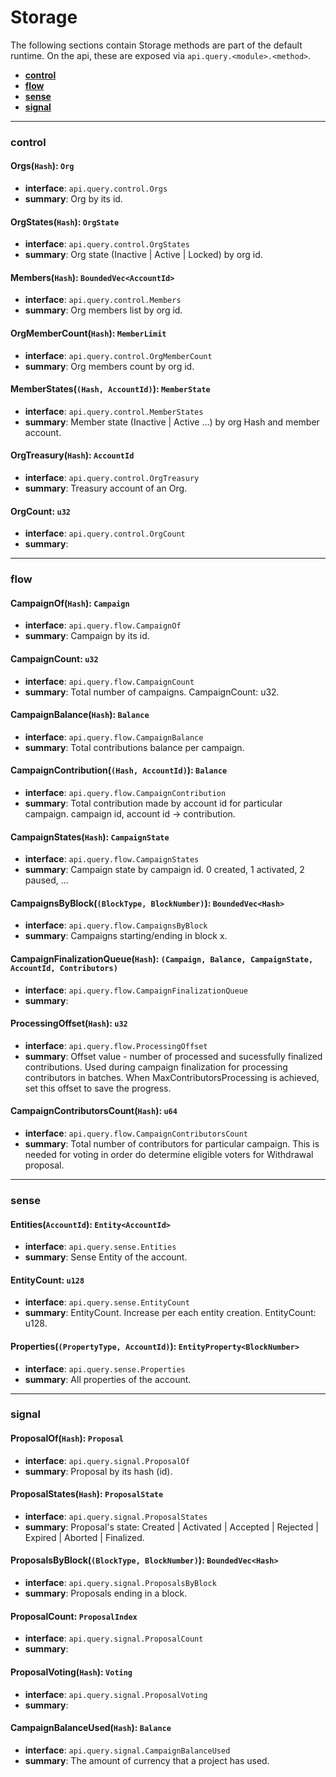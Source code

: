# Storage

The following sections contain Storage methods are part of the default runtime. On the api, these are exposed via `api.query.<module>.<method>`.

* [**control**](storage.md#control)
* [**flow**](storage.md#flow)
* [**sense**](storage.md#sense)
* [**signal**](storage.md#signal)

***

### control

#### Orgs(`Hash`): `Org`

* **interface**: `api.query.control.Orgs`
* **summary**: Org by its id.

#### OrgStates(`Hash`): `OrgState`

* **interface**: `api.query.control.OrgStates`
* **summary**: Org state (Inactive | Active | Locked) by org id.

#### Members(`Hash`): `BoundedVec<AccountId>`

* **interface**: `api.query.control.Members`
* **summary**: Org members list by org id.

#### OrgMemberCount(`Hash`): `MemberLimit`

* **interface**: `api.query.control.OrgMemberCount`
* **summary**: Org members count by org id.

#### MemberStates(`(Hash, AccountId)`): `MemberState`

* **interface**: `api.query.control.MemberStates`
* **summary**: Member state (Inactive | Active ...) by org Hash and member account.

#### OrgTreasury(`Hash`): `AccountId`

* **interface**: `api.query.control.OrgTreasury`
* **summary**: Treasury account of an Org.

#### OrgCount: `u32`

* **interface**: `api.query.control.OrgCount`
* **summary**:

***

### flow

#### CampaignOf(`Hash`): `Campaign`

* **interface**: `api.query.flow.CampaignOf`
* **summary**: Campaign by its id.

#### CampaignCount: `u32`

* **interface**: `api.query.flow.CampaignCount`
* **summary**: Total number of campaigns. CampaignCount: u32.

#### CampaignBalance(`Hash`): `Balance`

* **interface**: `api.query.flow.CampaignBalance`
* **summary**: Total contributions balance per campaign.

#### CampaignContribution(`(Hash, AccountId)`): `Balance`

* **interface**: `api.query.flow.CampaignContribution`
* **summary**: Total contribution made by account id for particular campaign. campaign id, account id -> contribution.

#### CampaignStates(`Hash`): `CampaignState`

* **interface**: `api.query.flow.CampaignStates`
* **summary**: Campaign state by campaign id. 0 created, 1 activated, 2 paused, ...

#### CampaignsByBlock(`(BlockType, BlockNumber)`): `BoundedVec<Hash>`

* **interface**: `api.query.flow.CampaignsByBlock`
* **summary**: Campaigns starting/ending in block x.

#### CampaignFinalizationQueue(`Hash`): `(Campaign, Balance, CampaignState, AccountId, Contributors)`

* **interface**: `api.query.flow.CampaignFinalizationQueue`
* **summary**:

#### ProcessingOffset(`Hash`): `u32`

* **interface**: `api.query.flow.ProcessingOffset`
* **summary**: Offset value - number of processed and sucessfully finalized contributions. Used during campaign finalization for processing contributors in batches. When MaxContributorsProcessing is achieved, set this offset to save the progress.

#### CampaignContributorsCount(`Hash`): `u64`

* **interface**: `api.query.flow.CampaignContributorsCount`
* **summary**: Total number of contributors for particular campaign. This is needed for voting in order do determine eligible voters for Withdrawal proposal.

***

### sense

#### Entities(`AccountId`): `Entity<AccountId>`

* **interface**: `api.query.sense.Entities`
* **summary**: Sense Entity of the account.

#### EntityCount: `u128`

* **interface**: `api.query.sense.EntityCount`
* **summary**: EntityCount. Increase per each entity creation. EntityCount: u128.

#### Properties(`(PropertyType, AccountId)`): `EntityProperty<BlockNumber>`

* **interface**: `api.query.sense.Properties`
* **summary**: All properties of the account.

***

### signal

#### ProposalOf(`Hash`): `Proposal`

* **interface**: `api.query.signal.ProposalOf`
* **summary**: Proposal by its hash (id).

#### ProposalStates(`Hash`): `ProposalState`

* **interface**: `api.query.signal.ProposalStates`
* **summary**: Proposal's state: Created | Activated | Accepted | Rejected | Expired | Aborted | Finalized.

#### ProposalsByBlock(`(BlockType, BlockNumber)`): `BoundedVec<Hash>`

* **interface**: `api.query.signal.ProposalsByBlock`
* **summary**: Proposals ending in a block.

#### ProposalCount: `ProposalIndex`

* **interface**: `api.query.signal.ProposalCount`
* **summary**:

#### ProposalVoting(`Hash`): `Voting`

* **interface**: `api.query.signal.ProposalVoting`
* **summary**:

#### CampaignBalanceUsed(`Hash`): `Balance`

* **interface**: `api.query.signal.CampaignBalanceUsed`
* **summary**: The amount of currency that a project has used.
